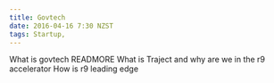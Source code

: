 ```yaml
---
title: Govtech
date: 2016-04-16 7:30 NZST
tags: Startup, 
---
```


What is govtech READMORE
What is Traject and why are we in the r9 accelerator
How is r9 leading edge
